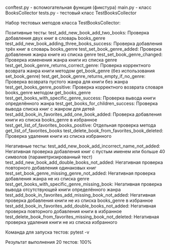 conftest.py - вспомогательная функция (фикстура)
main.py - класс BooksCollector
tests.py - тестовый класс TestBooksCollector

Набор тестовых методов класса TestBooksCollector:

Позитивные тесты:
test_add_new_book_add_two_books: Проверка добавления двух книг в словарь books_genre
test_add_new_book_adding_three_books_success: Проверка добавления трёх книг в словарь books_genre
test_set_book_genre_added: Проверка добавления жанра книге из списка genre
test_set_book_genre_changed: Проверка изменения жанра книги из списка genre
test_get_book_genre_returns_correct_genre: Проверка корректного возврата жанра книги методом get_book_genre (без использования set_book_genre)
test_get_book_genre_returns_empty_if_no_genre: Проверка возврата пустого жанра для книги без жанра
test_get_books_genre_positive: Проверка корректного возврата словаря books_genre методом get_books_genre
test_get_books_with_specific_genre_success: Проверка вывода книги определённого жанра
test_get_books_for_children_success: Проверка вывода списка книг с жанром для детей
test_add_book_in_favorites_add_one_book_added: Проверка добавления книги из списка books_genre в избранное
test_get_list_of_favorites_books_positive: Отдельная проверка метода get_list_of_favorites_books
test_delete_book_from_favorites_book_deleted: Проверка удаления книги из списка избранного

Негативные тесты:
test_add_new_book_add_incorrect_name_not_added: Негативная проверка добавления книг с пустым именем или больше 40 символов (параметризированный тест)
test_add_new_book_add_double_books_not_added: Негативная проверка повторного добавления одинаковых книг
test_set_book_genre_missing_genre_not_added: Негативная проверка добавления жанра не из списка genre
test_get_books_with_specific_genre_missing_book: Негативная проверка вывода отсутствующей книги определённого жанра
test_add_book_in_favorites_add_missing_book_not_added: Негативная проверка добавления книги не из списка books_genre в избранное
test_add_book_in_favorites_add_double_books_not_added: Негативная проверка повторного добавления книги в избранное
test_delete_book_from_favorites_missing_book_not_deleted: Негативная проверка удаления книги не из списка избранного

Команда для запуска тестов:
pytest -v

Результат выполнения 20 тестов: 100%